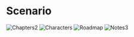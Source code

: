 # Scenario

![Chapters2](https://user-images.githubusercontent.com/72066114/113593829-ef813980-9647-11eb-84b2-3667bf46470c.gif)
![Characters](https://user-images.githubusercontent.com/72066114/113593129-18ed9580-9647-11eb-88a5-b3c7b5f33de2.gif)
![Roadmap](https://user-images.githubusercontent.com/72066114/113593253-42a6bc80-9647-11eb-95be-6f1a7bb8992c.gif)
![Notes3](https://user-images.githubusercontent.com/72066114/113593365-679b2f80-9647-11eb-8b19-6d22fbc5a824.gif)
